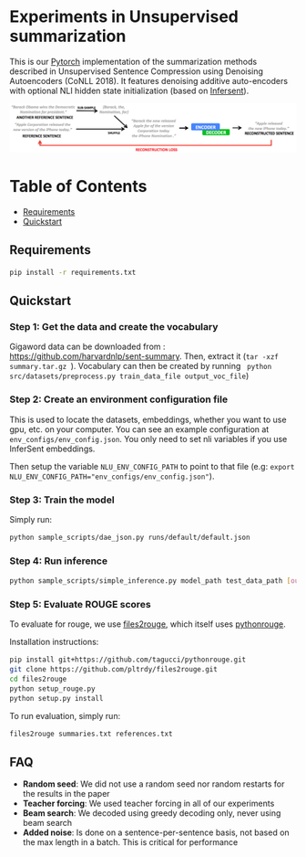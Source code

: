 # Experiments in Unsupervised summarization

This is our [Pytorch](https://github.com/pytorch/pytorch) implementation of the summarization methods described in Unsupervised Sentence Compression using Denoising Autoencoders (CoNLL 2018). It features denoising additive auto-encoders with optional NLI hidden state initialization (based on [Infersent](https://github.com/facebookresearch/InferSent)).

![Model architecture](architecture.png)


Table of Contents
=================

  * [Requirements](#requirements)
  * [Quickstart](#quickstart)
  
## Requirements


```bash
pip install -r requirements.txt
```

## Quickstart

### Step 1: Get the data and create the vocabulary

Gigaword data can be downloaded from : https://github.com/harvardnlp/sent-summary. Then, extract it (```tar -xzf summary.tar.gz ```). Vocabulary can then be created by running ``` python src/datasets/preprocess.py train_data_file output_voc_file```)

### Step 2: Create an environment configuration file

This is used to locate the datasets, embeddings, whether you want to use gpu, etc. on your computer. You can see an example configuration at ```env_configs/env_config.json```. You only need to set nli variables if you use InferSent embeddings. 

Then setup the variable `NLU_ENV_CONFIG_PATH` to point to that file (e.g: `export NLU_ENV_CONFIG_PATH="env_configs/env_config.json"`). 

### Step 3: Train the model

Simply run:
```bash
python sample_scripts/dae_json.py runs/default/default.json
```

### Step 4: Run inference

```bash
python sample_scripts/simple_inference.py model_path test_data_path [output_data_path]
```

### Step 5: Evaluate ROUGE scores

To evaluate for rouge, we use [files2rouge](https://github.com/pltrdy/files2rouge), which itself uses
[pythonrouge](https://github.com/tagucci/pythonrouge).

Installation instructions:

```bash
pip install git+https://github.com/tagucci/pythonrouge.git
git clone https://github.com/pltrdy/files2rouge.git
cd files2rouge
python setup_rouge.py
python setup.py install
```

To run evaluation, simply run:
```bash
files2rouge summaries.txt references.txt
```

## FAQ

* **Random seed**: We did not use a random seed nor random restarts for the results in the paper
* **Teacher forcing**: We used teacher forcing in all of our experiments
* **Beam search**: We decoded using greedy decoding only, never using beam search
* **Added noise**: Is done on a sentence-per-sentence basis, not based on the max length in a batch. This is critical for performance